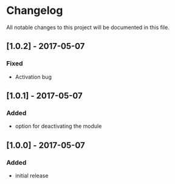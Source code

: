 # Changelog
All notable changes to this project will be documented in this file.

## [1.0.2] - 2017-05-07

### Fixed
- Activation bug

## [1.0.1] - 2017-05-07

### Added
- option for deactivating the module

## [1.0.0] - 2017-05-07

### Added
- initial release